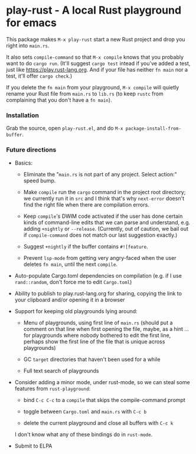 # play-rust - A local Rust playground for emacs

This package makes `M-x play-rust` start a new Rust project and drop you right
into `main.rs`.

It also sets `compile-command` so that `M-x compile` knows that you probably
want to do `cargo run`. (It'll suggest `cargo test` intead if you've added a
test, just like <https://play.rust-lang.org>. And if your file has neither `fn
main` nor a test, it'll offer `cargo check`.)

If you delete the `fn main` from your playground, `M-x compile` will quietly
rename your Rust file from `main.rs` to `lib.rs` (to keep `rustc` from
complaining that you don't have a `fn main`).


### Installation

Grab the source, open `play-rust.el`, and do `M-x package-install-from-buffer`.

### Future directions

*   Basics:

    *   Eliminate the "`main.rs` is not part of any project. Select action:"
        speed bump.

    *   Make `compile` run the `cargo` command in the project root directory;
        we currently run it in `src` and I think that's why `next-error`
        doesn't find the right file when there are compilation errors.

    *   Keep `compile`'s DWIM code activated if the user has done certain kinds
        of command-line edits that we can parse and understand, e.g. adding
        `+nightly` or `--release`. (Currently, out of caution, we bail out if
        `compile-command` does not match our last suggestion exactly.)

    *   Suggest `+nightly` if the buffer contains `#![feature`.

    *   Prevent `lsp-mode` from getting very angry-faced when the user deletes
        `fn main`, until the next `compile`.

*   Auto-populate Cargo.toml dependencies on compilation (e.g. if I use
    `rand::random`, don't force me to edit `Cargo.toml`)

*   Ability to publish to play.rust-lang.org for sharing,
    copying the link to your clipboard and/or opening it in a browser

*   Support for keeping old playgrounds lying around:

    *   Menu of playgrounds, using first line of `main.rs` (should put a
        comment on that line when first opening the file, maybe, as a hint ...
        for playgrounds where nobody bothered to edit the first line, perhaps
        show the first line of the file that is unique across playgrounds)

    *   GC `target` directories that haven't been used for a while

    *   Full text search of playgrounds

*   Consider adding a minor mode, under rust-mode, so we can steal some
    features from `rust-playground`:

    - bind `C-c C-c` to a `compile` that skips the compile-command prompt

    - toggle between `Cargo.toml` and `main.rs` with `C-c b`

    - delete the current playground and close all buffers with `C-c k`

    I don't know what any of these bindings do in `rust-mode`.

*   Submit to ELPA
